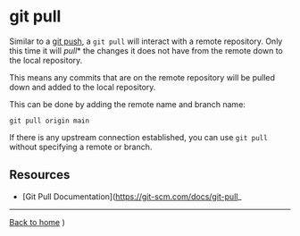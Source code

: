 # git pull

Similar to a [git push](./PUSH.md), a `git pull` will interact with a remote repository. 
Only this time it will *pull** the changes it does not have from the remote down to the local repository. 

This means any commits that are on the remote repository will be pulled down and added to the local repository.

This can be done by adding the remote name and branch name:
```
git pull origin main
```

If there is any upstream connection established, you can use `git pull` without specifying a remote or branch. 
## Resources
- [Git Pull Documentation](https://git-scm.com/docs/git-pull_
---
[Back to home](../README.md)
)